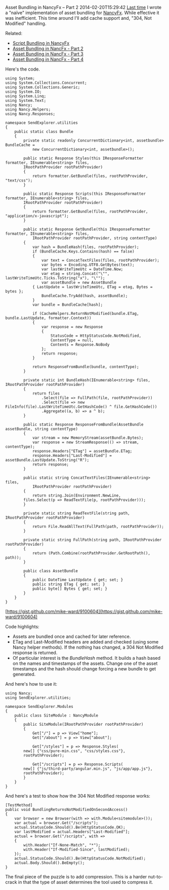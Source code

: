 Asset Bundling in NancyFx &ndash; Part 2
2014-02-20T15:29:42
[Last time](/blog/post/00906/script-bundling-in-nancyfx) I wrote a "naïve" implementation of asset bundling for [NancyFx](http://nancyfx.org). While effective it was inefficient. This time around I'll add cache support and, "304, Not Modified" handling.

Related:

  * [Script Bundling in NancyFx](/blog/post/00906/script-bundling-in-nancyfx)
  * [Asset Bundling in NancFx - Part 2](/blog/post/00907/asset-bundling-in-nancyfx-ndash-part-2)
  * [Asset Bundling in NancFx - Part 3](/blog/post/00908/asset-bundling-in-nancyfx-part-3)
  * [Asset Bundling in NancFx - Part 4](/blog/post/00910/asset-bundling-in-nancyfx-part-4)

Here's the code.
    
    using System;
    using System.Collections.Concurrent;
    using System.Collections.Generic;
    using System.IO;
    using System.Linq;
    using System.Text;
    using Nancy;
    using Nancy.Helpers;
    using Nancy.Responses;
    
    namespace SendExplorer.utilities
    {
        public static class Bundle
        {
            private static readonly ConcurrentDictionary<int, assetbundle> BundleCache = 
                new ConcurrentDictionary<int, assetbundle>();
    
            public static Response Styles(this IResponseFormatter formatter, IEnumerable<string> files, 
    		IRootPathProvider rootPathProvider)
            {
                return formatter.GetBundle(files, rootPathProvider, "text/css");
            }
    
            public static Response Scripts(this IResponseFormatter formatter, IEnumerable<string> files, 
    		IRootPathProvider rootPathProvider)
            {
                return formatter.GetBundle(files, rootPathProvider, "application/x-javascript");
            }
    
            public static Response GetBundle(this IResponseFormatter formatter, IEnumerable<string> files,
                IRootPathProvider rootPathProvider, string contentType)
            {
                var hash = BundleHash(files, rootPathProvider);
                if (BundleCache.Keys.Contains(hash) == false)
                {
                    var text = ConcatTextFiles(files, rootPathProvider);
                    var bytes = Encoding.UTF8.GetBytes(text);
                    var lastWriteTimeUtc = DateTime.Now;
                    var etag = string.Concat("\"", lastWriteTimeUtc.Ticks.ToString("x"), "\"");
                    var assetBundle = new AssetBundle 
    			{ LastUpdate = lastWriteTimeUtc, ETag = etag, Bytes = bytes };
                    BundleCache.TryAdd(hash, assetBundle);
                }
                var bundle = BundleCache[hash];
    
                if (CacheHelpers.ReturnNotModified(bundle.ETag, bundle.LastUpdate, formatter.Context))
                {
                    var response = new Response
                    {
                        StatusCode = HttpStatusCode.NotModified,
                        ContentType = null,
                        Contents = Response.NoBody
                    };
                    return response;
                }
    
                return ResponseFromBundle(bundle, contentType);
            }
    
            private static int BundleHash(IEnumerable<string> files, IRootPathProvider rootPathProvider)
            {
                return files
                    .Select(file => FullPath(file, rootPathProvider))
                    .Select(file => new FileInfo(file).LastWriteTimeUtc.GetHashCode() ^ file.GetHashCode())
                    .Aggregate((a, b) => a ^ b);
            }
    
            public static Response ResponseFromBundle(AssetBundle assetBundle, string contentType)
            {
                var stream = new MemoryStream(assetBundle.Bytes);
                var response = new StreamResponse(() => stream, contentType);
                response.Headers["ETag"] = assetBundle.ETag;
                response.Headers["Last-Modified"] = assetBundle.LastUpdate.ToString("R");
                return response;
            }
    
            public static string ConcatTextFiles(IEnumerable<string> files, 
                IRootPathProvider rootPathProvider)
            {
                return string.Join(Environment.NewLine, 
    		files.Select(p => ReadTextFile(p, rootPathProvider)));
            }
    
            private static string ReadTextFile(string path, IRootPathProvider rootPathProvider)
            {
                return File.ReadAllText(FullPath(path, rootPathProvider));
            }
    
            private static string FullPath(string path, IRootPathProvider rootPathProvider)
            {
                return (Path.Combine(rootPathProvider.GetRootPath(), path));
            }
    
            public class AssetBundle
            {
                public DateTime LastUpdate { get; set; }
                public string ETag { get; set; }
                public byte[] Bytes { get; set; }
            }
        }
    }

[https://gist.github.com/mike-ward/9100604](https://gist.github.com/mike-ward/9100604)

Code highlights:

  * Assets are bundled once and cached for later reference. 
  * ETag and Last-Modified headers are added and checked (using some Nancy helper methods). If the nothing has changed, a 304 Not Modified response is returned. 
  * Of particular interest is the _BundleHash_ method. It builds a hash based on the names and timestamps of the assets. Change one of the asset timestamps and the hash should change forcing a new bundle to get generated.

And here's how to use it:
    
    using Nancy;
    using SendExplorer.utilities;
    
    namespace SendExplorer.Modules
    {
        public class SiteModule : NancyModule
        {
            public SiteModule(IRootPathProvider rootPathProvider)
            {
                Get["/"] = p => View["home"];
                Get["/about"] = p => View["about"];
    
                Get["/styles"] = p => Response.Styles(
    		new[] {"css/pure-min.css", "css/styles.css"}, 
    		rootPathProvider);
    
                Get["/scripts"] = p => Response.Scripts(
    		new[] {"js/third-party/angular.min.js", "js/app/app.js"}, 
    		rootPathProvider);
            }
        }
    }

And here's a test to show how the 304 Not Modified response works:
    
    [TestMethod]
    public void BundlingReturnsNotModifiedOnSecondAccess()
    {
        var browser = new Browser(with => with.Module<sitemodule>());
        var actual = browser.Get("/scripts");
        actual.StatusCode.Should().Be(HttpStatusCode.OK);
        var lastModified = actual.Headers["Last-Modified"];
        actual = browser.Get("/scripts", with =>
        {
            with.Header("If-None-Match", "*");
            with.Header("If-Modified-Since", lastModified);
        });
        actual.StatusCode.Should().Be(HttpStatusCode.NotModified);
        actual.Body.Should().BeEmpty();
    }

The final piece of the puzzle is to add compression. This is a harder nut-to-crack in that the type of asset determines the tool used to compress it.
